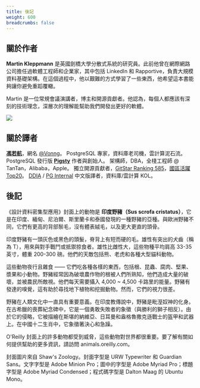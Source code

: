 ```yaml
---
title: 後記
weight: 600
breadcrumbs: false
---
```


## 關於作者

**Martin Kleppmann** 是英國劍橋大學分散式系統的研究員。此前他曾在網際網路公司擔任過軟體工程師和企業家，其中包括 LinkedIn 和 Rapportive，負責大規模資料基礎架構。在這個過程中，他以艱難的方式學習了一些東西，他希望這本書能夠讓你避免重蹈覆轍。

Martin 是一位常規會議演講者，博主和開源貢獻者。他認為，每個人都應該有深刻的技術理念，深層次的理解能幫助我們開發出更好的軟體。

![](http://martin.kleppmann.com/2017/03/ddia-poster.jpg)


## 關於譯者

[**馮若航**](https://vonng.com)，網名 [@Vonng](https://github.com/Vonng)。
PostgreSQL 專家，資料庫老司機，雲計算泥石流。
PostgreSQL 發行版 [**Pigsty**](https://pgsty.com) 作者與創始人。
架構師，DBA，全棧工程師 @ TanTan，Alibaba，Apple。
獨立開源貢獻者，[GitStar Ranking 585](https://gitstar-ranking.com/Vonng)，[國區活躍 Top20](https://committers.top/china)。
[DDIA](https://ddia.pigsty.io) / [PG Internal](https://pgint.vonng.com) 中文版譯者，資料庫/雲計算 KOL。



## 後記

《設計資料密集型應用》封面上的動物是 **印度野豬（Sus scrofa cristatus）**，它是在印度、緬甸、尼泊爾、斯里蘭卡和泰國發現的一種野豬的亞種。與歐洲野豬不同，它們有更高的背部鬃毛，沒有體表絨毛，以及更大更直的頭骨。

印度野豬有一頭灰色或黑色的頭髮，脊背上有短而硬的毛。雄性有突出的犬齒（稱為 T），用來與對手戰鬥或抵禦掠食者。雄性比雌性大，這些物種平均肩高 33-35 英寸，體重 200-300 磅。他們的天敵包括熊、老虎和各種大型貓科動物。

這些動物夜行且雜食 —— 它們吃各種各樣的東西，包括根、昆蟲、腐肉、堅果、漿果和小動物。野豬經常因為破壞農作物的根被人們所熟知，他們造成大量的破壞，並被農民所敵視。他們每天需要攝入 4,000 ~ 4,500 卡路里的能量。野豬有發達的嗅覺，這有助於尋找地下植物和挖掘動物。然而，它們的視力很差。

野豬在人類文化中一直具有重要意義。在印度教傳說中，野豬是毗溼奴神的化身。在古希臘的喪葬紀念碑中，它是一個勇敢失敗者的象徵（與勝利的獅子相反）。由於它的侵略，它被描繪在斯堪的納維亞、日耳曼和盎格魯撒克遜戰士的盔甲和武器上。在中國十二生肖中，它象徵著決心和急躁。

O'Reilly 封面上的許多動物都受到威脅，這些動物對世界都很重要。要了解有關如何提供幫助的更多資訊，請訪問 animals.oreilly.com。

封面圖片來自 Shaw's Zoology。封面字型是 URW Typewriter 和 Guardian Sans。文字字型是 Adobe Minion Pro；圖中的字型是 Adobe Myriad Pro；標題字型是 Adobe Myriad Condensed；程式碼字型是 Dalton Maag 的 Ubuntu Mono。